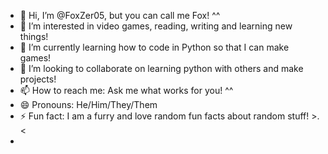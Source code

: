 - 👋 Hi, I’m @FoxZer05, but you can call me Fox! ^^
- 👀 I’m interested in video games, reading, writing and learning new things!
- 🌱 I’m currently learning how to code in Python so that I can make games!
- 💞️ I’m looking to collaborate on learning python with others and make projects!
- 📫 How to reach me: Ask me what works for you! ^^
- 😄 Pronouns: He/Him/They/Them
- ⚡ Fun fact: I am a furry and love random fun facts about random stuff! >.<
- 

<!---
FoxZer05/FoxZer05 is a ✨ special ✨ repository because its `README.md` (this file) appears on your GitHub profile.
You can click the Preview link to take a look at your changes.
--->
